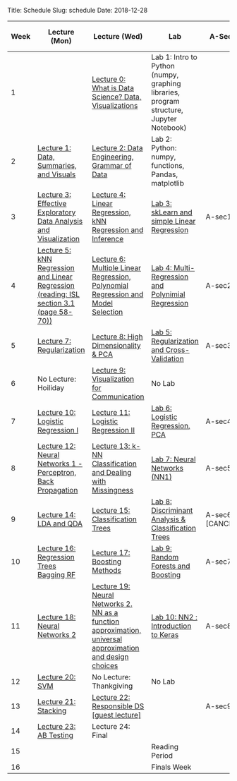 Title: Schedule
Slug: schedule
Date: 2018-12-28


|Week|Lecture (Mon)|Lecture (Wed)|Lab|A-Section|Assignment (release and due) |
|-----|-----|-----|-----|-----|-----|
|1|[]({filename}/pages/README.md)|[Lecture 0: What is Data Science?  Data, Visualizations ]({filename}/lectures/lecture0/index.md)|Lab 1: Intro to Python (numpy, graphing libraries, program structure, Jupyter Notebook)|[]({filename}/pages/README.md)|[]({filename}/pages/README.md)|
|2|[Lecture 1: Data, Summaries, and Visuals]({filename}/lectures/lecture0/readings.md)|[Lecture 2: Data Engineering, Grammar of Data]({filename}/lectures/lecture2/index.md)|Lab 2: Python: numpy, functions, Pandas, matplotlib|[]({filename}/pages/README.md)|[]({filename}/pages/README.md)|
|3|[Lecture 3: Effective Exploratory Data Analysis and Visualization]({filename}/lectures/lecture3/index.md)|[Lecture 4: Linear Regression, kNN Regression and Inference]({filename}/lectures/lecture4/index.md)|[Lab 3: skLearn and simple Linear Regression]({filename}/labs/lab3/index.md)|A-sec1:|[]({filename}/pages/README.md)|
|4|[Lecture 5: kNN Regression  and Linear Regression (reading: ISL section 3.1 (page 58-70))]({filename}/lectures/lecture5/index.md)|[Lecture 6: Multiple Linear Regression, Polynomial Regression and Model Selection]({filename}/lectures/lecture6/index.md)|[Lab 4: Multi-Regression and Polynimial Regression]({filename}/labs/lab4/index.md)|A-sec2: :|[]({filename}/pages/README.md)|
|5|[Lecture 7: Regularization]({filename}/lectures/lecture7/index.md)|[Lecture 8:  High Dimensionality & PCA]({filename}/lectures/lecture8/index.md)|[Lab 5: Regularization and Cross-Validation]({filename}/labs/lab5/index.md)|A-sec3: :|[]({filename}/pages/README.md)|
|6|No Lecture: Hoiliday|[Lecture 9: Visualization for Communication]({filename}/lectures/lecture9/index.md)|No Lab|[]({filename}/pages/README.md)|[]({filename}/pages/README.md)|
|7|[Lecture 10: Logistic Regression I]({filename}/lectures/lecture10/index.md)|[Lecture 11: Logistic Regression II]({filename}/lectures/lecture11/index.md)|[Lab 6: Logistic Regression, PCA]({filename}/labs/lab6/index.md)|A-sec4: :|[]({filename}/pages/README.md)|
|8|[Lecture 12:  Neural Networks 1 - Perceptron, Back Propagation]({filename}/lectures/lecture12/index.md)|[Lecture 13: k-NN Classification and Dealing with Missingness]({filename}/lectures/lecture13/index.md)|[Lab 7: Neural Networks (NN1)]({filename}/labs/lab7/index.md)|A-sec5: :|[]({filename}/pages/README.md)|
|9|[Lecture 14: LDA and QDA]({filename}/lectures/lecture14/index.md)|[Lecture 15: Classification Trees]({filename}/lectures/lecture15/index.md)|[Lab 8: Discriminant Analysis & Classification Trees]({filename}/labs/lab8/index.md)|A-sec6:: [CANCELED]|[]({filename}/pages/README.md)|
|10|[Lecture 16: Regression Trees Bagging RF]({filename}/lectures/lecture16/index.md)|[Lecture 17: Boosting Methods]({filename}/lectures/lecture17/index.md)|[Lab 9: Random Forests and Boosting]({filename}/labs/lab9/index.md)|A-sec7:|[]({filename}/pages/README.md)|
|11|[Lecture 18:  Neural Networks 2]({filename}/lectures/lecture18/index.md)|[Lecture 19: Neural Networks 2. NN as a function approximation, universal approximation and design choices]({filename}/lectures/lecture19/index.md)|[Lab 10: NN2 : Introduction to Keras]({filename}/labs/lab10/index.md)|A-sec8: :|[]({filename}/pages/README.md)|
|12|[Lecture 20: SVM]({filename}/lectures/lecture20/index.md)|No Lecture: Thankgiving |No Lab|[]({filename}/pages/README.md)|[]({filename}/pages/README.md)|
|13|[Lecture 21: Stacking]({filename}/lectures/lecture21/index.md)|[Lecture 22: Responsible DS [guest lecture]]({filename}/lectures/lecture22/index.md)|[]({filename}/pages/README.md)|A-sec9:|[]({filename}/pages/README.md)|
|14|[Lecture 23: AB Testing]({filename}/lectures/lecture23/index.md)|Lecture 24: Final|[]({filename}/pages/README.md)|[]({filename}/pages/README.md)|[]({filename}/pages/README.md)|
|15|[]({filename}/pages/README.md)|[]({filename}/pages/README.md)|Reading Period|[]({filename}/pages/README.md)|[]({filename}/pages/README.md)|
|16|[]({filename}/pages/README.md)|[]({filename}/pages/README.md)|Finals Week|[]({filename}/pages/README.md)|[]({filename}/pages/README.md)|
